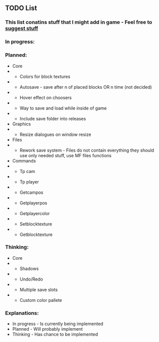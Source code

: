 ## TODO List
### This list conatins stuff that I might add in game - Feel free to [suggest stuff](https://github.com/Mikicrepstudios/Random-SDL-Game/blob/master/CONTRIBUTING.md)

### In progress:

### Planned:
- Core
- - Colors for block textures
- - Autosave - save after n of placed blocks OR n time (not decided)
- - Hover effect on choosers
- - Way to save and load while inside of game
- - Include save folder into releases
- Graphics
- - Resize dialogues on window resize
- Files
- - Rework save system - Files do not contain everything they should use only needed stuff, use MF files functions
- Commands
- - Tp cam
- - Tp player
- - Getcampos
- - Getplayerpos
- - Getplayercolor
- - Setblocktexture
- - Getblocktexture

### Thinking:
- Core
- - Shadows
- - Undo/Redo
- - Multiple save slots
- - Custom color pallete

### Explanations:
- In progress - Is currently being implemented
- Planned     - Will probably implement
- Thinking    - Has chance to be implemented
